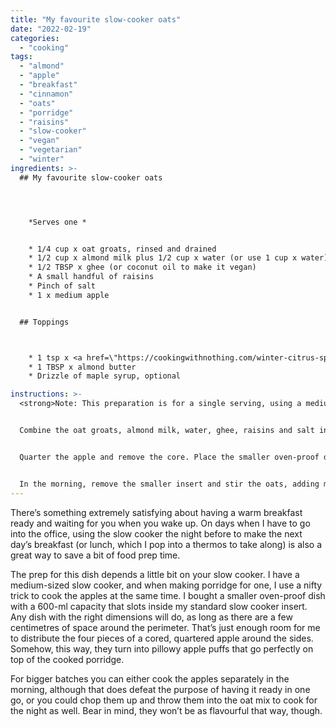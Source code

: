 ```yaml
---
title: "My favourite slow-cooker oats"
date: "2022-02-19"
categories: 
  - "cooking"
tags: 
  - "almond"
  - "apple"
  - "breakfast"
  - "cinnamon"
  - "oats"
  - "porridge"
  - "raisins"
  - "slow-cooker"
  - "vegan"
  - "vegetarian"
  - "winter"
ingredients: >-
  ## My favourite slow-cooker oats




    *Serves one *


    * 1/4 cup x oat groats, rinsed and drained
    * 1/2 cup x almond milk plus 1/2 cup x water (or use 1 cup x water)
    * 1/2 TBSP x ghee (or coconut oil to make it vegan)
    * A small handful of raisins
    * Pinch of salt
    * 1 x medium apple


  ## Toppings



    * 1 tsp x <a href=\"https://cookingwithnothing.com/winter-citrus-spice-blend/\">winter citrus spice blend</a>
    * 1 TBSP x almond butter
    * Drizzle of maple syrup, optional

instructions: >-
  <strong>Note: This preparation is for a single serving, using a medium-sized slow cooker with an additional oven-proof dish insert (capacity 600 ml) that leaves a few centimetres of space between both dishes. See note in introduction for explanation, and for other serving sizes and dish dimensions. </strong>


  Combine the oat groats, almond milk, water, ghee, raisins and salt in the smaller oven-proof insert.


  Quarter the apple and remove the core. Place the smaller oven-proof dish inside the standard slow-cooker insert. Slip the apple quarters in the gap between the dishes. Set the slow cooker to low and leave overnight.


  In the morning, remove the smaller insert and stir the oats, adding more almond milk or water if necessary to reach your desired consistency. Scoop out the apples and spoon them on top. Sprinkle over the spice blend and finish with almond butter and maple syrup, if you like.
---
```

There’s something extremely satisfying about having a warm breakfast ready and waiting for you when you wake up. On days when I have to go into the office, using the slow cooker the night before to make the next day’s breakfast (or lunch, which I pop into a thermos to take along) is also a great way to save a bit of food prep time.

The prep for this dish depends a little bit on your slow cooker. I have a medium-sized slow cooker, and when making porridge for one, I use a nifty trick to cook the apples at the same time. I bought a smaller oven-proof dish with a 600-ml capacity that slots inside my standard slow cooker insert. Any dish with the right dimensions will do, as long as there are a few centimetres of space around the perimeter. That’s just enough room for me to distribute the four pieces of a cored, quartered apple around the sides. Somehow, this way, they turn into pillowy apple puffs that go perfectly on top of the cooked porridge.

For bigger batches you can either cook the apples separately in the morning, although that does defeat the purpose of having it ready in one go, or you could chop them up and throw them into the oat mix to cook for the night as well. Bear in mind, they won’t be as flavourful that way, though.
